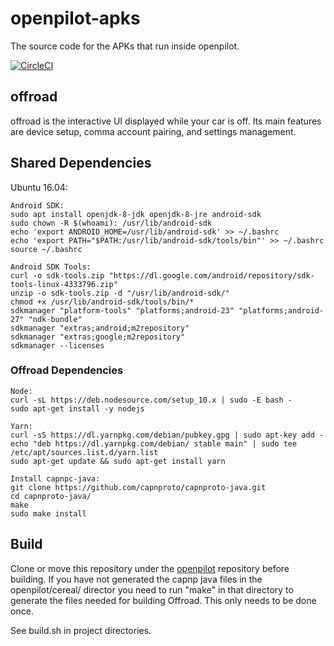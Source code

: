 # openpilot-apks

The source code for the APKs that run inside openpilot.

[![CircleCI](https://circleci.com/gh/commaai/openpilot-apks.svg?style=svg)](https://circleci.com/gh/commaai/openpilot-apks)

## offroad

offroad is the interactive UI displayed while your car is off. Its main features are device setup, comma account pairing, and settings management.

## Shared Dependencies

Ubuntu 16.04:

```
Android SDK:
sudo apt install openjdk-8-jdk openjdk-8-jre android-sdk
sudo chown -R $(whoami): /usr/lib/android-sdk
echo 'export ANDROID_HOME=/usr/lib/android-sdk' >> ~/.bashrc
echo 'export PATH="$PATH:/usr/lib/android-sdk/tools/bin"' >> ~/.bashrc
source ~/.bashrc

Android SDK Tools:
curl -o sdk-tools.zip "https://dl.google.com/android/repository/sdk-tools-linux-4333796.zip"
unzip -o sdk-tools.zip -d "/usr/lib/android-sdk/"
chmod +x /usr/lib/android-sdk/tools/bin/*
sdkmanager "platform-tools" "platforms;android-23" "platforms;android-27" "ndk-bundle"
sdkmanager "extras;android;m2repository"
sdkmanager "extras;google;m2repository"
sdkmanager --licenses
```

### Offroad Dependencies
```
Node:
curl -sL https://deb.nodesource.com/setup_10.x | sudo -E bash -
sudo apt-get install -y nodejs

Yarn:
curl -sS https://dl.yarnpkg.com/debian/pubkey.gpg | sudo apt-key add -
echo "deb https://dl.yarnpkg.com/debian/ stable main" | sudo tee /etc/apt/sources.list.d/yarn.list
sudo apt-get update && sudo apt-get install yarn

Install capnpc-java:
git clone https://github.com/capnproto/capnproto-java.git
cd capnproto-java/
make
sudo make install
```

## Build

Clone or move this repository under the [openpilot](https://github.com/commaai/openpilot) repository before building.  If you have not generated the capnp java files in the openpilot/cereal/ director you need to run "make" in that directory to generate the files needed for building Offroad.  This only needs to be done once.

See build.sh in project directories.
